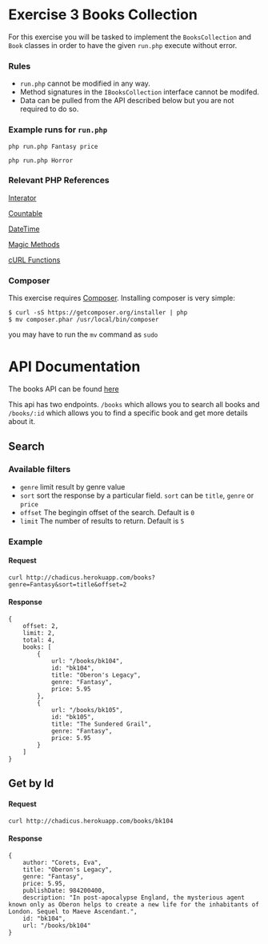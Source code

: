 Exercise 3 Books Collection
===========================

For this exercise you will be tasked to implement the `BooksCollection` and `Book` classes in order to have the given `run.php` execute without error.

### Rules
* `run.php` cannot be modified in any way. 
* Method signatures in the `IBooksCollection` interface cannot be modifed.
* Data can be pulled from the API described below but you are not required to do so.

### Example runs for `run.php`

`php run.php Fantasy price`

`php run.php Horror`


### Relevant PHP References
[Interator](http://www.php.net/manual/en/class.iterator.php) 

[Countable](http://www.php.net/manual/en/class.countable.php)

[DateTime](http://www.php.net/manual/en/class.datetime.php)

[Magic Methods](http://www.php.net/manual/en/language.oop5.magic.php)

[cURL Functions](http://us3.php.net/manual/en/ref.curl.php)


### Composer

This exercise requires [Composer](https://getcomposer.org/). Installing composer is very simple:

```
$ curl -sS https://getcomposer.org/installer | php
$ mv composer.phar /usr/local/bin/composer
```
you may have to run the `mv` command as `sudo`

API Documentation
=================

The books API can be found [here](http://chadicus.herokuapp.com/books)

This api has two endpoints. `/books` which allows you to search all books and `/books/:id` which allows you to find a specific book and get more details about it.

## Search

### Available filters
* `genre` limit result by genre value
* `sort`  sort the response by a particular field. `sort` can be `title`, `genre` or `price`
* `offset` The begingin offset of the search. Default is `0`
* `limit` The number of results to return. Default is `5`

### Example 

#### Request

`curl http://chadicus.herokuapp.com/books?genre=Fantasy&sort=title&offset=2`

#### Response
```
{
    offset: 2,
    limit: 2,
    total: 4,
    books: [
        {
            url: "/books/bk104",
            id: "bk104",
            title: "Oberon's Legacy",
            genre: "Fantasy",
            price: 5.95
        },
        {
            url: "/books/bk105",
            id: "bk105",
            title: "The Sundered Grail",
            genre: "Fantasy",
            price: 5.95
        }
    ]
}
```

## Get by Id

#### Request
`curl http://chadicus.herokuapp.com/books/bk104`

#### Response
```
{
    author: "Corets, Eva",
    title: "Oberon's Legacy",
    genre: "Fantasy",
    price: 5.95,
    publishDate: 984200400,
    description: "In post-apocalypse England, the mysterious agent known only as Oberon helps to create a new life for the inhabitants of London. Sequel to Maeve Ascendant.",
    id: "bk104",
    url: "/books/bk104"
}
```


